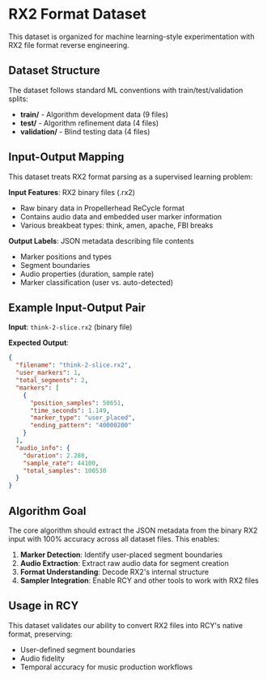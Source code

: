 # RX2 Format Dataset

This dataset is organized for machine learning-style experimentation with RX2 file format reverse engineering.

## Dataset Structure

The dataset follows standard ML conventions with train/test/validation splits:

- **train/** - Algorithm development data (9 files)
- **test/** - Algorithm refinement data (4 files) 
- **validation/** - Blind testing data (4 files)

## Input-Output Mapping

This dataset treats RX2 format parsing as a supervised learning problem:

**Input Features**: RX2 binary files (.rx2)
- Raw binary data in Propellerhead ReCycle format
- Contains audio data and embedded user marker information
- Various breakbeat types: think, amen, apache, FBI breaks

**Output Labels**: JSON metadata describing file contents
- Marker positions and types
- Segment boundaries 
- Audio properties (duration, sample rate)
- Marker classification (user vs. auto-detected)

## Example Input-Output Pair

**Input**: `think-2-slice.rx2` (binary file)

**Expected Output**: 
```json
{
  "filename": "think-2-slice.rx2",
  "user_markers": 1,
  "total_segments": 2,
  "markers": [
    {
      "position_samples": 50651,
      "time_seconds": 1.149,
      "marker_type": "user_placed",
      "ending_pattern": "40000200"
    }
  ],
  "audio_info": {
    "duration": 2.280,
    "sample_rate": 44100,
    "total_samples": 100530
  }
}
```

## Algorithm Goal

The core algorithm should extract the JSON metadata from the binary RX2 input with 100% accuracy across all dataset files. This enables:

1. **Marker Detection**: Identify user-placed segment boundaries
2. **Audio Extraction**: Extract raw audio data for segment creation
3. **Format Understanding**: Decode RX2's internal structure
4. **Sampler Integration**: Enable RCY and other tools to work with RX2 files

## Usage in RCY

This dataset validates our ability to convert RX2 files into RCY's native format, preserving:
- User-defined segment boundaries
- Audio fidelity
- Temporal accuracy for music production workflows